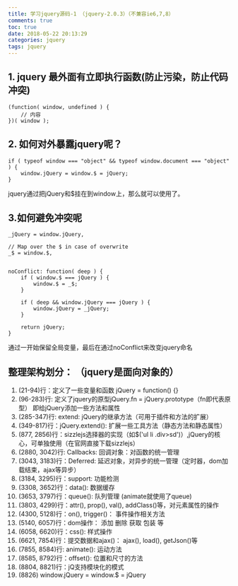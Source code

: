 ```yaml
---
title: 学习jquery源码-1 （jquery-2.0.3）（不兼容ie6,7,8）
comments: true
toc: true
date: 2018-05-22 20:13:29
categories: jquery
tags: jquery
---
```

## 1. jquery 最外面有立即执行函数(防止污染，防止代码冲突)
```
(function( window, undefined ) {
    // 内容
})( window );
```
## 2. 如何对外暴露jquery呢？
```
if ( typeof window === "object" && typeof window.document === "object" ) {
    window.jQuery = window.$ = jQuery;
}
```
jquery通过把jQuery和$挂在到window上，那么就可以使用了。
## 3.如何避免冲突呢
```
_jQuery = window.jQuery,

// Map over the $ in case of overwrite
_$ = window.$,


noConflict: function( deep ) {
    if ( window.$ === jQuery ) {
        window.$ = _$;
    }

    if ( deep && window.jQuery === jQuery ) {
        window.jQuery = _jQuery;
    }

    return jQuery;
}
```
通过一开始保留全局变量，最后在通过noConflict来改变jquery命名

## 整理架构划分： （jquery是面向对象的）
1. (21-94)行：定义了一些变量和函数 jQuery = function() {}
2. (96-283)行: 定义了jquery的原型jQuery.fn = jQuery.prototype（fn即代表原型） 即给jQuery添加一些方法和属性
3. (285-347)行: extend: jQuery的继承方法（可用于插件和方法的扩展）
4. (349-817)行：jQuery.extend(): 扩展一些工具方法（静态方法和静态属性）
5. (877, 2856)行：sizzlejs选择器的实现（如$('ul li .div>sd')）,jQuery的核心，可单独使用（在官网直接下载sizzlejs）
6. (2880, 3042)行: Callbacks: 回调对象：对函数的统一管理
7. (3043, 3183)行：Deferred: 延迟对象，对异步的统一管理（定时器，dom加载结束，ajax等异步）
8. (3184, 3295)行：support: 功能检测
9. (3308, 3652)行：data(): 数据缓存 
10. (3653, 3797)行：queue(): 队列管理 (animate就使用了queue)
11. (3803, 4299)行：attr(), prop(), val(), addClass()等，对元素属性的操作
12. (4300, 5128)行：on(), trigger()： 事件操作相关方法 
13. (5140, 6057)行：dom操作： 添加 删除 获取 包装 等
14. (6058, 6620)行：css(): 样式操作 
15. (6621, 7854)行：提交数据和ajax()： ajax(), load(), getJson()等
16. (7855, 8584)行: animate(): 运动方法
17. (8585, 8792)行：offset(): 位置和尺寸的方法
18. (8804, 8821)行：jQ支持模块化的模式
19. (8826) window.jQuery = window.$ = jQuery